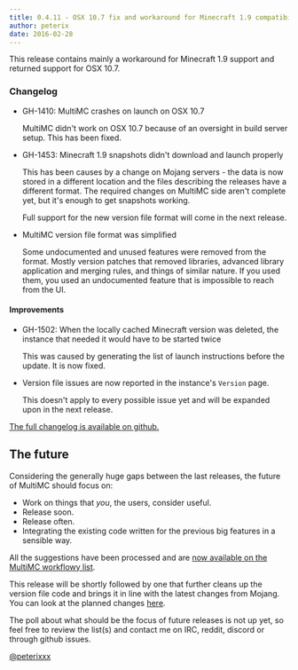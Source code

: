 ```yaml
---
title: 0.4.11 - OSX 10.7 fix and workaround for Minecraft 1.9 compatibility
author: peterix
date: 2016-02-28
---
```


This release contains mainly a workaround for Minecraft 1.9 support and returned support for OSX 10.7.

### Changelog

- GH-1410: MultiMC crashes on launch on OSX 10.7

    MultiMC didn't work on OSX 10.7 because of an oversight in build server setup. This has been fixed.

- GH-1453: Minecraft 1.9 snapshots didn't download and launch properly

    This has been causes by a change on Mojang servers - the data is now stored in a different location and the files describing the releases have a different format. The required changes on MultiMC side aren't complete yet, but it's enough to get snapshots working.

    Full support for the new version file format will come in the next release.

- MultiMC version file format was simplified

    Some undocumented and unused features were removed from the format. Mostly version patches that removed libraries, advanced library application and merging rules, and things of similar nature. If you used them, you used an undocumented feature that is impossible to reach from the UI.

#### Improvements

- GH-1502: When the locally cached Minecraft version was deleted, the instance that needed it would have to be started twice

    This was caused by generating the list of launch instructions before the update. It is now fixed.

- Version file issues are now reported in the instance's `Version` page.

    This doesn't apply to every possible issue yet and will be expanded upon in the next release.

[The full changelog is available on github.](https://github.com/MultiMC/Launcher/blob/a3cd3d5ff18215a475ed6b5f231f3f02ccd668f7/changelog.md)

## The future

Considering the generally huge gaps between the last releases, the future of MultiMC should focus on:

* Work on things that *you*, the users, consider useful.
* Release soon.
* Release often.
* Integrating the existing code written for the previous big features in a sensible way.

All the suggestions have been processed and are [now available on the MultiMC workflowy list](https://workflowy.com/s/2EyDMcp7CU).

This release will be shortly followed by one that further cleans up the version file code and brings it in line with the latest changes from Mojang. You can look at the planned changes [here](https://workflowy.com/s/4BkdTJIsPm).

The poll about what should be the focus of future releases is not up yet, so feel free to review the list(s) and contact me on IRC, reddit, discord or through github issues.

[@peterixxx](https://twitter.com/peterixxx)
